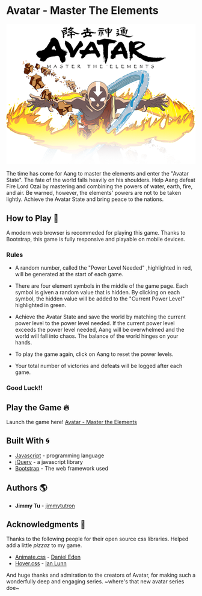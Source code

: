 # Avatar - Master The Elements

![logo](assets/imgs/avatar_state.png)

The time has come for Aang to master the elements and enter the "Avatar State". The fate of the world falls heavily on his shoulders. Help Aang defeat Fire Lord Ozai by mastering and combining the powers of water, earth, fire, and air. Be warned, however, the elements' powers are not to be taken lightly. Achieve the Avatar State and bring peace to the nations.

## How to Play :ocean: 

A modern web browser is recommeded for playing this game. Thanks to Bootstrap, this game is fully responsive and playable on mobile devices.

### Rules

* A random number, called the "Power Level Needed" ,highlighted in red, will be generated at the start of each game.

* There are four element symbols in the middle of the game page. Each symbol is given a random value that is hidden. By clicking on each symbol, the hidden value will be added to the "Current Power Level" highlighted in green.

* Achieve the Avatar State and save the world by matching the current power level to the power level needed. If the current power level exceeds the power level needed, Aang will be overwhelmed and the world will fall into chaos. The balance of the world hinges on your hands.

* To play the game again, click on Aang to reset the power levels.

* Your total number of victories and defeats will be logged after each game.

### Good Luck!!

## Play the Game :fire:
Launch the game here! [Avatar - Master the Elements](https://jimmytutron.github.io/AvatarMasterTheElements/) 

## Built With :cyclone:

* [Javascript](https://www.javascript.com/) - programming language
* [jQuery](https://jquery.com/) - a javascript library
* [Bootstrap](https://getbootstrap.com/) - The web framework used

## Authors :earth_americas:

* **Jimmy Tu** - [jimmytutron](https://github.com/jimmytutron)


## Acknowledgments :pray:

Thanks to the following people for their open source css libraries. Helped add a little *_pizzaz_* to my game.

* [Animate.css](https://daneden.github.io/animate.css/) - [Daniel Eden](https://daneden.me/)
* [Hover.css](http://ianlunn.github.io/Hover/) - [Ian Lunn](https://github.com/IanLunn)

And huge thanks and admiration to the creators of Avatar, for making such a wonderfully deep and engaging series. ~where's that new avatar series doe~

